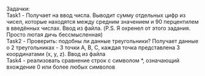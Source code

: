 Задачки:  
Task1 - Получает на ввод числа. Выводит сумму отдельных цифр из чисел, которые находятся между средним значением и 90 перцентилем в введённых числах. Ввод из файла. (P.S. Я охренел от этого задания. Просто лютая дичь бессмысленная)  
Task2 - Проверить: подобны ли данные треугольники? Получает данные о 2 треугольниках - 3 точки A, B, C, каждая точка представлена 3 координатами (x, y, z). Ввод из файла  
Task4 - реализовать сравнение строк с символом *, означающий вхождение 0 или более любых символов
